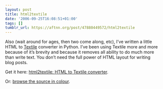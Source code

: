 ```yaml
---
layout: post
title: html2textile
date: '2006-09-25T16:08:51+01:00'
tags: []
tumblr_url: https://aftnn.org/post/47880449572/html2textile
---
```

<p>Also (wait around for ages, then two come along, etc), I&rsquo;ve written a little HTML to <a href="http://www.textism.com/tools/textile/">Textile</a> converter in Python. I&rsquo;ve been using Textile more and more because of it&rsquo;s brevity and because it removes all ability to do much more than write text. You don&rsquo;t need the full power of HTML layout for writing blog posts.</p>

<p>Get it here: <a href="http://aftnn.org/stuff/code/html2textile.py">html2textile: HTML to Textile converter</a>.</p>

<p>Or: <a href="http://aftnn.org/content/code/html2textile/">browse the source in colour</a>.</p>
